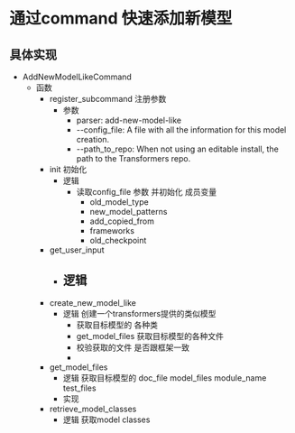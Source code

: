 # 通过command 快速添加新模型

## 具体实现

- AddNewModelLikeCommand
    - 函数
        - register_subcommand 注册参数
            - 参数
                - parser: add-new-model-like
                - --config_file: A file with all the information for this model creation.
                - --path_to_repo: When not using an editable install, the path to the Transformers repo.
        - init 初始化
            -  逻辑
                - 读取config_file 参数 并初始化 成员变量
                    - old_model_type
                    - new_model_patterns
                    - add_copied_from
                    - frameworks
                    - old_checkpoint
        - get_user_input
            -  逻辑
                - 
        - create_new_model_like
            - 逻辑 创建一个transformers提供的类似模型
                - 获取目标模型的 各种类
                - get_model_files 获取目标模型的各种文件
                - 校验获取的文件 是否跟框架一致
                - 
        - get_model_files
            - 逻辑  获取目标模型的 doc_file model_files module_name test_files
            - 实现
        - retrieve_model_classes
            - 逻辑  获取model classes
